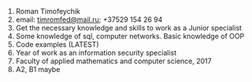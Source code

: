 1. Roman Timofeychik
2. email: timromfed@mail.ru; +37529 154 26 94
3. Get the necessary knowledge and skills to work as a Junior specialist
4. Some knowledge of sql, computer networks. Basic knowledge of OOP
5. Code examples (LATEST)
6. Year of work as an information security specialist
7. Faculty of applied mathematics and computer science, 2017
8. A2, B1 maybe
